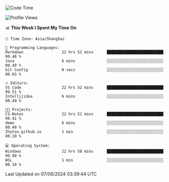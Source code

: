 <!--START_SECTION:waka-->
![Code Time](http://img.shields.io/badge/Code%20Time-1%2C754%20hrs%2037%20mins-blue)

![Profile Views](http://img.shields.io/badge/Profile%20Views-3-blue)

📊 **This Week I Spent My Time On** 

```text
🕑︎ Time Zone: Asia/Shanghai

💬 Programming Languages: 
Markdown                 22 hrs 52 mins      █████████████████████████   99.48 % 
Java                     6 mins              ░░░░░░░░░░░░░░░░░░░░░░░░░   00.49 % 
Git Config               0 secs              ░░░░░░░░░░░░░░░░░░░░░░░░░   00.03 % 

🔥 Editors: 
VS Code                  22 hrs 52 mins      █████████████████████████   99.51 % 
Intellijidea             6 mins              ░░░░░░░░░░░░░░░░░░░░░░░░░   00.49 % 

🐱‍💻 Projects: 
CS-Notes                 22 hrs 51 mins      █████████████████████████   99.41 % 
demo                     6 mins              ░░░░░░░░░░░░░░░░░░░░░░░░░   00.49 % 
Zhytou.github.io         1 min               ░░░░░░░░░░░░░░░░░░░░░░░░░   00.10 % 

💻 Operating System: 
Windows                  22 hrs 58 mins      █████████████████████████   99.90 % 
WSL                      1 min               ░░░░░░░░░░░░░░░░░░░░░░░░░   00.10 % 
```


 Last Updated on 07/06/2024 03:39:44 UTC
<!--END_SECTION:waka-->